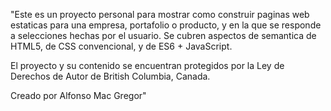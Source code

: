 "Este es un proyecto personal para mostrar como construir paginas web estaticas para una empresa, portafolio o producto, y en la que se responde a selecciones hechas por el usuario.  Se cubren aspectos de semantica de HTML5, de CSS convencional, y de ES6 + JavaScript.

El proyecto y su contenido se encuentran protegidos por la Ley de Derechos de Autor de British Columbia, Canada.

Creado por Alfonso Mac Gregor"